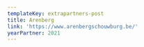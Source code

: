 ```yaml
---
templateKey: extrapartners-post
title: Arenberg
link: 'https://www.arenbergschouwburg.be/'
yearPartner: 2021
---
```

